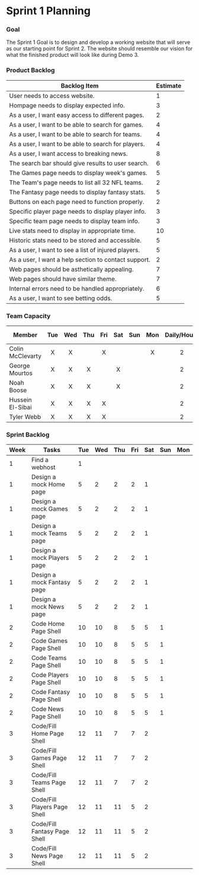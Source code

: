 # Sprint 1 Planning
### Goal
The Sprint 1 Goal is to design and develop a working website
that will serve as our starting point for Sprint 2.
The website should resemble our vision for what the finished
product will look like during Demo 3.
### Product Backlog

| Backlog Item | Estimate |
| --- | ----------- |
| User needs to access website.                        |  1 |
| Hompage needs to display expected info.              |  3 |
| As a user, I want easy access to different pages.    |  2 |
| As a user, I want to be able to search for games.    |  4 |
| As a user, I want to be able to search for teams.    |  4 |
| As a user, I want to be able to search for players.  |  4 |
| As a user, I want access to breaking news.           |  8 |
| The search bar should give results to user search.   |  6 |
| The Games page needs to display week's games.        |  5 |
| The Team's page needs to list all 32 NFL teams.      |  2 |
| The Fantasy page needs to display fantasy stats.     |  5 |
| Buttons on each page need to function properly.      |  2 |
| Specific player page needs to display player info.   |  3 |
| Specific team page needs to display team info.       |  3 |
| Live stats need to display in appropriate time.      | 10 |
| Historic stats need to be stored and accessible.     |  5 |
| As a user, I want to see a list of injured players.  |  5 |
| As a user, I want a help section to contact support. |  2 |
| Web pages should be asthetically appealing.          |  7 |
| Web pages should have similar theme.                 |  7 |
| Internal errors need to be handled appropriately.    |  6 |
| As a user, I want to see betting odds.               |  5 |

### Team Capacity

| Member          | Tue    | Wed  | Thu   | Fri   | Sat   | Sun   | Mon   | Daily/Hours | Week Hours    |
| ---             | :---: | :---: | :---: | :---: | :---: | :---: | :---: |   :---:     |     :---:     |
|Colin McClevarty | X     | X     |       | X     |       |       |  X    | 2           |       8       |
| George Mourtos  | X     | X     |  X    |       |    X  |       |       |     2       |       8       |
| Noah Boose      | X     | X     |  X    |       |   X   |       |       |     2       |       8       |
| Hussein El-Sibai| X     | X     |  X    |   X   |       |       |       |     2       |       8       |
|Tyler Webb       | X     | X     |  X    |   X   |       |       |       |     2       |       8       |

### Sprint Backlog

| Week | Tasks | Tue | Wed | Thu | Fri | Sat | Sun | Mon |
| --- | ----------- | ----------- | ----------- | ----------- | ----------- | ----------- | ----------- | ----------- |
| 1 | Find a webhost | 1 |  |  |  |  |  |  |
| 1 | Design a mock Home page | 5 | 2 | 2 | 2 | 1 |  |  |
| 1 | Design a mock Games page | 5 | 2 | 2 | 2 | 1 |  |  |
| 1 | Design a mock Teams page | 5 | 2 | 2 | 2 | 1 |  |  |
| 1 | Design a mock Players page | 5 | 2 | 2 | 2 | 1 |  |  |
| 1 | Design a mock Fantasy page | 5 | 2 | 2 | 2 | 1 |  |  |
| 1 | Design a mock News page | 5 | 2 | 2 | 2 | 1 |  |  |
| 2 | Code Home Page Shell | 10 | 10 | 8 | 5 | 5 | 1 |  |
| 2 | Code Games Page Shell | 10 | 10 | 8 | 5 | 5 | 1 |  |
| 2 | Code Teams Page Shell | 10 | 10 | 8 | 5 | 5 | 1 |  |
| 2 | Code Players Page Shell | 10 | 10 | 8 | 5 | 5 | 1 |  |
| 2 | Code Fantasy Page Shell | 10 | 10 | 8 | 5 | 5 | 1 |  |
| 2 | Code News Page Shell | 10 | 10 | 8 | 5 | 5 | 1 |  |
| 3 | Code/Fill Home Page Shell | 12 | 11 | 7 | 7 | 2 |  |  |
| 3 | Code/Fill Games Page Shell | 12 | 11 | 7 | 7 | 2 |  |  |
| 3 | Code/Fill Teams Page Shell | 12 | 11 | 7 | 7 | 2 |  |  |
| 3 | Code/Fill Players Page Shell | 12 | 11 | 11 | 5 | 2 |  |  |
| 3 | Code/Fill Fantasy Page Shell | 12 | 11 | 11 | 5 | 2 |  |  ||
| 3 | Code/Fill News Page Shell | 12 | 11 | 11 | 5 | 2 |  |  |


